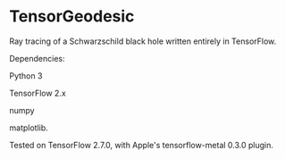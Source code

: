 # TensorGeodesic
Ray tracing of a Schwarzschild black hole written entirely in TensorFlow.


Dependencies:

Python 3

TensorFlow 2.x

numpy

matplotlib.


Tested on TensorFlow 2.7.0, with Apple's tensorflow-metal 0.3.0 plugin.
